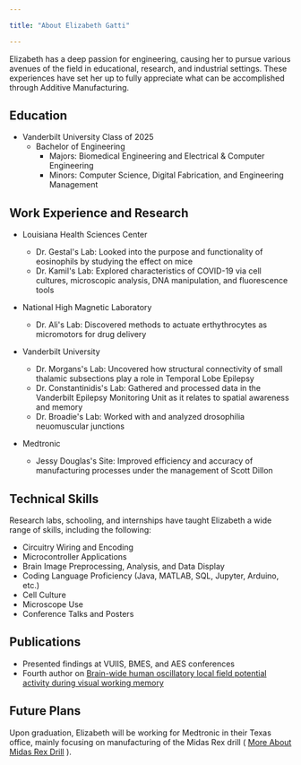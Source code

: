 ```yaml
---

title: "About Elizabeth Gatti"

---
```


Elizabeth has a deep passion for engineering, causing her to pursue various avenues of the field in educational, research, and industrial settings. These experiences have set her up to fully appreciate what can be accomplished through Additive Manufacturing.

## Education

* Vanderbilt University Class of 2025
  * Bachelor of Engineering
    * Majors: Biomedical Engineering and Electrical & Computer Engineering
    * Minors: Computer Science, Digital Fabrication, and Engineering Management

## Work Experience and Research

* Louisiana Health Sciences Center
    * Dr. Gestal's Lab: Looked into the purpose and functionality of eosinophils by studying the effect on mice
    * Dr. Kamil's Lab: Explored characteristics of COVID-19 via cell cultures, microscopic analysis, DNA manipulation, and fluorescence tools

* National High Magnetic Laboratory
    * Dr. Ali's Lab: Discovered methods to actuate erthythrocytes as micromotors for drug delivery

* Vanderbilt University
    * Dr. Morgans's Lab: Uncovered how structural connectivity of small thalamic subsections play a role in Temporal Lobe Epilepsy
    * Dr. Constantinidis's Lab: Gathered and processed data in the Vanderbilt Epilepsy Monitoring Unit as it relates to spatial awareness and memory
    * Dr. Broadie's Lab: Worked with and analyzed drosophilia neuomuscular junctions
      
 * Medtronic
   * Jessy Douglas's Site: Improved efficiency and accuracy of manufacturing processes under the management of Scott Dillon 

## Technical Skills

Research labs, schooling, and internships have taught Elizabeth a wide range of skills, including the following:

* Circuitry Wiring and Encoding
* Microcontroller Applications
* Brain Image Preprocessing, Analysis, and Data Display
* Coding Language Proficiency (Java, MATLAB, SQL, Jupyter, Arduino, etc.)
* Cell Culture
* Microscope Use
* Conference Talks and Posters

## Publications
* Presented findings at VUIIS, BMES, and AES conferences
* Fourth author on [Brain-wide human oscillatory local field potential activity during visual working memory](https://www.cell.com/iscience/fulltext/S2589-0042(24)00351-1?_returnURL=https%3A%2F%2Flinkinghub.elsevier.com%2Fretrieve%2Fpii%2FS2589004224003511%3Fshowall%3Dtrue)


## Future Plans 

Upon graduation, Elizabeth will be working for Medtronic in their Texas office, mainly focusing on manufacturing of the Midas Rex drill ( [More About Midas Rex Drill](https://www.medtronic.com/en-us/healthcare-professionals/products/neurological/powered-surgical-instruments/high-speed-pneumatic-surgical-drills/midas-rex-mr8-high-speed-drill-system.html) ).
